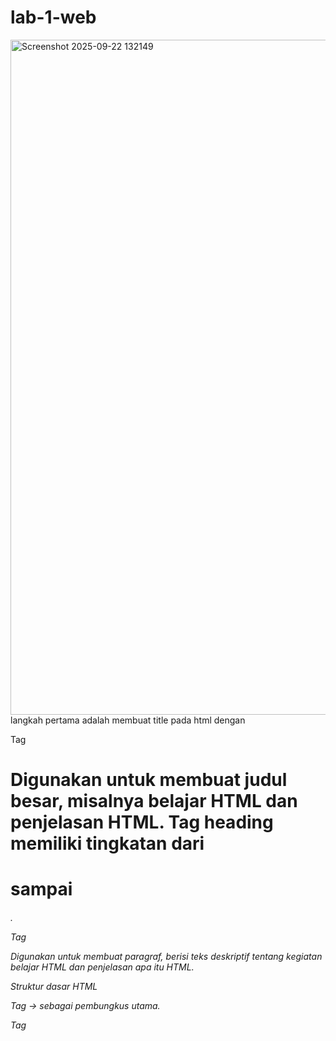 # lab-1-web
<img width="1920" height="1080" alt="Screenshot 2025-09-22 132149" src="https://github.com/user-attachments/assets/2c5bfbea-7992-42d7-82f1-2b540f5c0988" />
langkah pertama adalah membuat title pada html dengan <title> HTML Andika </title>

Tag <h1>
Digunakan untuk membuat judul besar, misalnya belajar HTML dan penjelasan HTML.
Tag heading memiliki tingkatan dari <h1> sampai <h6>.

Tag <p>
Digunakan untuk membuat paragraf, berisi teks deskriptif tentang kegiatan belajar HTML dan penjelasan apa itu HTML.

Struktur dasar HTML

Tag <html> → sebagai pembungkus utama.

Tag <title>→ memberikan judul halaman web yang akan ditampilkan di tab browser

Tag <head> → bagian kepala, bisa diisi dengan judul halaman.

Tag <body> → isi utama halaman web.



